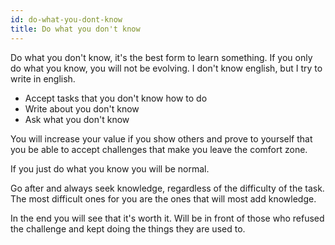 ```yaml
---
id: do-what-you-dont-know
title: Do what you don't know
---
```


Do what you don't know, it's the best form to learn something. If you only do what you know, you will not be evolving. I don't know english, but I try to write in english.

- Accept tasks that you don't know how to do
- Write about you don't know
- Ask what you don't know

You will increase your value if you show others and prove to yourself that you be able to accept challenges that make you leave the comfort zone.

If you just do what you know you will be normal.

Go after and always seek knowledge, regardless of the difficulty of the task. The most difficult ones for you are the ones that will most add knowledge.

In the end you will see that it's worth it. Will be in front of those who refused the challenge and kept doing the things they are used to.
